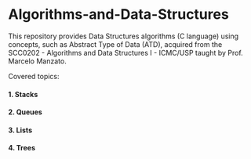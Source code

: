 # Algorithms-and-Data-Structures

This repository provides Data Structures algorithms (C language) using concepts, such as Abstract Type of Data (ATD), acquired from the SCC0202 - Algorithms and Data Structures I - ICMC/USP taught by Prof. Marcelo Manzato.

Covered topics:
#### 1. Stacks
#### 2. Queues
#### 3. Lists
#### 4. Trees
